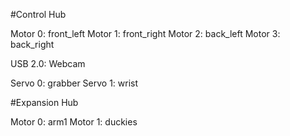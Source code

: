 #Control Hub

Motor 0: front_left
Motor 1: front_right
Motor 2: back_left
Motor 3: back_right

USB 2.0: Webcam

Servo 0: grabber
Servo 1: wrist

#Expansion Hub

Motor 0: arm1
Motor 1: duckies